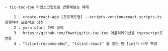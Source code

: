
    - tic-tac-toe 타입스크립트로 변환해보는 예제
 
        1 . create-react-app [프로젝트명] --scripts-version=react-scripts-ts 실행하여 프로젝트 생성
        2 . yarn start 하여 실행 
        3 . https://github.com/fbwotjq/tic-tac-toe 어플리케이션을 typescript로 변환 
        4 . "tslint:recommended", "tslint-react" 를 일단 뺌 lint가 너무 빡셈
